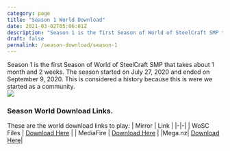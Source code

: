 ```yaml
---
category: page
title: "Season 1 World Download"
date: 2021-03-02T05:06:01Z
description: "Season 1 is the first Season of World of SteelCraft SMP that takes about 1 month and 2 weeks. The season started on July 27, 2020 and ended on September 9, 2020. This is considered a history because this is were we started as a community."
draft: false
permalink: /season-download/season-1
---
```

Season 1 is the first Season of World of SteelCraft SMP that takes about 1 month and 2 weeks. The season started on July 27, 2020 and ended on September 9, 2020. This is considered a history because this is were we started as a community.  
![](https://cdn.discordapp.com/attachments/816191108249157633/816191127207411712/unknown.png)
<div class="padding-post">

### Season World Download Links.
These are the world download links to play:
| Mirror | Link |
|-|-|
| WoSC Files | [Download Here](https://wosc.tk/WoSCSMPS1-GD) | 
| MediaFire | [Download Here](https://wosc.tk/WoSCSMPS1-MF) |
|Mega.nz| [Download Here](https://wosc.tk/WoSCSMPS1-MG)|
</div>